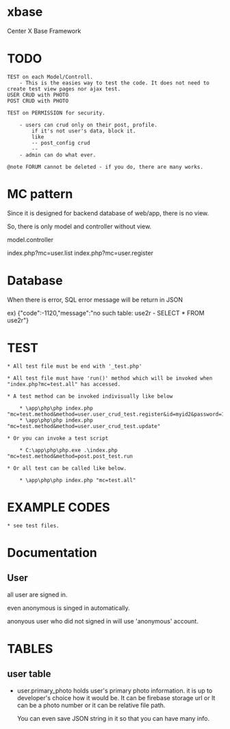 # xbase
Center X Base Framework

# TODO

    TEST on each Model/Controll.
        - This is the easies way to test the code. It does not need to create test view pages nor ajax test.
    USER CRUD with PHOTO
    POST CRUD with PHOTO
    
    TEST on PERMISSION for security.
    
        - users can crud only on their post, profile.
            if it's not user's data, block it.
            like
            -- post_config crud
            -- 
        - admin can do what ever.
    
    @note FORUM cannot be deleted - if you do, there are many works.
    
    

# MC pattern

Since it is designed for backend database of web/app, there is no view.

So, there is only model and controller without view.

model.controller

index.php?mc=user.list
index.php?mc=user.register


# Database

When there is error, SQL error message will be return in JSON


ex)
    {"code":-1120,"message":"no such table: use2r - SELECT * FROM use2r"}



# TEST

    * All test file must be end with '_test.php'

    * All test file must have 'run()' method which will be invoked when "index.php?mc=test.all" has accessed.
    
    * A test method can be invoked indivisually like below
     
        * \app\php\php index.php "mc=test.method&method=user.user_crud_test.register&id=myid2&password=12345&email=abc@def.co"
        * \app\php\php index.php "mc=test.method&method=user.user_crud_test.update"
        
    * Or you can invoke a test script
    
        * C:\app\php\php.exe .\index.php "mc=test.method&method=post.post_test.run
    
    * Or all test can be called like below.
    
        * \app\php\php index.php "mc=test.all"


# EXAMPLE CODES

    * see test files.



# Documentation

## User

all user are signed in.

even anonymous is singed in automatically.

anonyous user who did not signed in will use 'anonymous' account.






# TABLES

## user table


* user.primary_photo
    holds user's primary photo information.
    it is up to developer's choice how it would be.
    It can be firebase storage url
    or It can be a photo number
    or it can be relative file path.
    
    You can even save JSON string in it so that you can have many info.
    
    
